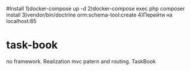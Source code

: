 
#Install
1)docker-compose up -d
2)docker-compose exec php composer install
3)vendor/bin/doctrine orm:schema-tool:create
4)Перейти на localhost:85
# task-book
no framework. Realization mvc patern and routing. TaskBook
